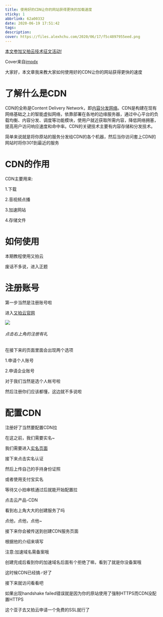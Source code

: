 ```yaml
---
title: 使用好的CDN让你的网站获得更快的加载速度
sticky: 1
abbrlink: 62a00332
date: 2020-06-19 17:51:42
tags:
description:
cover: https://files.alexhchu.com/2020/06/17/f5c4897955eed.png
---
```


<a href="https://www.upyun.com/tech/article/551/%E6%9C%89%E5%A5%96%E5%BE%81%E6%96%87%EF%BD%9C%E5%8F%88%E6%8B%8D%E4%BA%91%E5%8E%9F%E5%88%9B%E6%8A%80%E6%9C%AF%E5%BE%81%E6%96%87%E5%A4%A7%E8%B5%9B%EF%BC%8CFILCO%E9%94%AE%E7%9B%98%E3%80%81%E5%B0%8F%E7%B1%B3%E6%89%8B%E7%8E%AF%E3%80%81%E4%BB%A3%E9%87%91%E5%88%B8%E7%AD%89%E4%BD%A0%E6%9D%A5%E6%8B%BF.html" target="_blank" rel="noopener">本文参加又拍云技术征文活动!</a>

Cover来自<a href="https://www.impdx.vip/" target="_blank" rel="noopener">impdx</a>

大家好，本文章我来教大家如何使用好的CDN让你的网站获得更快的速度

# 了解什么是CDN

CDN的全称是Content Delivery Network，即[内容分发网络](https://baike.baidu.com/item/内容分发网络/4034265)。CDN是构建在现有网络基础之上的智能虚拟网络，依靠部署在各地的边缘服务器，通过中心平台的负载均衡、内容分发、调度等功能模块，使用户就近获取所需内容，降低网络拥塞，提高用户访问响应速度和命中率。CDN的关键技术主要有内容存储和分发技术。

简单来说就是将你原站的服务分发给CDN的各个机器，然后当你访问套上CDN的网站时将你301到最近的服务

# CDN的作用

CDN主要用来:

1.下载

2.音视频点播

3.加速网站

4.存储文件

# 如何使用

本期教程使用又拍云

废话不多说，进入正题



# 注册账号

第一步当然是注册账号啦

进入<a href="https://www.upyun.com/" target="_blank" rel="noopener">又拍云官网</a>



![](https://cdn.jsdelivr.net/gh/slblog-github/BlogFlies/Blog/Pic/12T.png)

###### 点击右上角的注册有礼

在接下来的页面里面会出现两个选项

1.申请个人账号

2.申请企业账号

对于我们当然是选个人帐号啦

然后注册你们应该都懂，这边就不多说啦

# 配置CDN

注册好了当然要配置CDN拉

在这之前，我们需要实名~

我们需要进入[实名页面](https://console.upyun.com/account/profile/)

接下来点击实名认证

然后上传自己的手持身份证照

或者使用支付宝实名

等待又小拍审核通过后就能开始配置拉

点击云产品-CDN

看到右上角大大的创建服务了吗

点他，点他，点他~

接下来你会被传送到创建CDN服务页面

根据他的介绍来填写

注意:加速域名需备案哦

创建完成后看到你的加速域名后面有个拒绝了嘛，看到了就是你没备案哦

这时候CDN已经搞♂好了

接下来就访问看看吧

如果出现handshake failed错误就是因为你的原站使用了强制HTTPS而CDN没配置HTTPS

这个亚子去又拍云申请一个免费的SSL就行了



